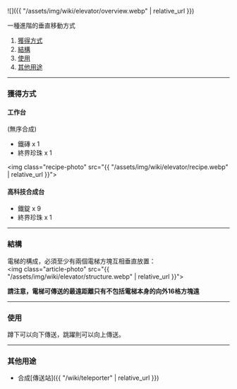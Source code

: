 ![]({{ "/assets/img/wiki/elevator/overview.webp" | relative_url }})

一種進階的垂直移動方式

<div class="article-content">
<ol>
    <li><a href="#獲得方式">獲得方式</a></li>
	<li><a href="#結構">結構</a></li>
    <li><a href="#使用">使用</a></li>
	<li><a href="#其他用途">其他用途</a></li>
</ol>
</div>

---

<a name="獲得方式"></a>

### 獲得方式

#### 工作台

(無序合成)

- 鐵磚 x 1  
- 終界珍珠 x 1

<img class="recipe-photo" src="{{ "/assets/img/wiki/elevator/recipe.webp" | relative_url }}">

#### 高科技合成台

- 鐵錠 x 9  
- 終界珍珠 x 1

---

<a name="結構"></a>

### 結構

電梯的構成，必須至少有兩個電梯方塊互相垂直放置：  
<img class="article-photo" src="{{ "/assets/img/wiki/elevator/structure.webp" | relative_url }}">

__請注意，電梯可傳送的最遠距離只有不包括電梯本身的向外16格方塊遠__

---

<a name="使用"></a>

### 使用

蹲下可以向下傳送，跳躍則可以向上傳送。

---

<a name="其他用途"></a>

### 其他用途

- 合成[傳送站]({{ "/wiki/teleporter" | relative_url }})  
